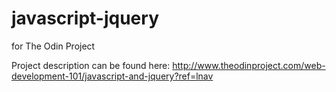 # javascript-jquery
for The Odin Project

Project description can be found here:
http://www.theodinproject.com/web-development-101/javascript-and-jquery?ref=lnav